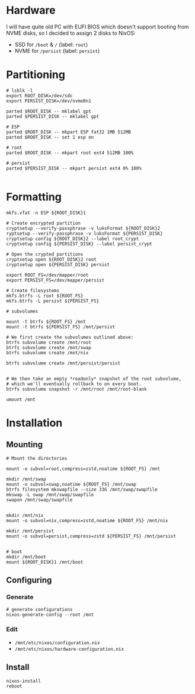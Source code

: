 # Hardware
I will have quite old PC with EUFI BIOS which doesn't support booting from NVME disks, so I decided to assign 2 disks to NixOS: 
* SSD for `/boot` & `/` (label: `root`)
* NVME for `/persist` (label: `persist`)


# Partitioning
```
# lsblk -l
export ROOT_DISK=/dev/sdc
export PERSIST_DISK=/dev/nvme0n1

parted $ROOT_DISK -- mklabel gpt
parted $PERSIST_DISK -- mklabel gpt

# ESP
parted $ROOT_DISK -- mkpart ESP fat32 1MB 512MB
parted $ROOT_DISK -- set 1 esp on

# root
parted $ROOT_DISK -- mkpart root ext4 512MB 100%

# persist
parted $PERSIST_DISK -- mkpart persist ext4 0% 100%


```

# Formatting
```
mkfs.vfat -n ESP ${ROOT_DISK}1

# Create encrypted partition
cryptsetup --verify-passphrase -v luksFormat ${ROOT_DISK}2
ryptsetup --verify-passphrase -v luksFormat ${PERSIST_DISK}
cryptsetup config ${ROOT_DISK}2 --label root_crypt
cryptsetup config ${PERSIST_DISK} --label persist_crypt

# Open the crypted partitions
cryptsetup open ${ROOT_DISK}2 root
cryptsetup open ${PERSIST_DISK} persist

export ROOT_FS=/dev/mapper/root
export PERSIST_FS=/dev/mapper/persist

# Create filesystems
mkfs.btrfs -L root ${ROOT_FS}
mkfs.btrfs -L persist ${PERSIST_FS}

# subvolumes

mount -t btrfs ${ROOT_FS} /mnt
mount -t btrfs ${PERSIST_FS} /mnt/persist

# We first create the subvolumes outlined above:
btrfs subvolume create /mnt/root
btrfs subvolume create /mnt/swap
btrfs subvolume create /mnt/nix

btrfs subvolume create /mnt/persist/persist


# We then take an empty *readonly* snapshot of the root subvolume,
# which we'll eventually rollback to on every boot.
btrfs subvolume snapshot -r /mnt/root /mnt/root-blank

umount /mnt

```



# Installation

## Mounting
```
# Mount the directories

mount -o subvol=root,compress=zstd,noatime ${ROOT_FS} /mnt

mkdir /mnt/swap
mount -o subvol=swap,noatime ${ROOT_FS} /mnt/swap
btrfs filesystem mkswapfile --size 33G /mnt/swap/swapfile
mkswap -L swap /mnt/swap/swapfile
swapon /mnt/swap/swapfile


mkdir /mnt/nix
mount -o subvol=nix,compress=zstd,noatime ${ROOT_FS} /mnt/nix

mkdir /mnt/persist
mount -o subvol=persist,compress=zstd ${PERSIST_FS} /mnt/persist


# boot
mkdir /mnt/boot
mount ${ROOT_DISK}1 /mnt/boot
```
## Configuring
### Generate
```
# generate configurations
nixos-generate-config --root /mnt

```

### Edit
* `/mnt/etc/nixos/configuration.nix`
* `/mnt/etc/nixos/hardware-configuration.nix`


## Install

```
nixos-install
reboot
```

#